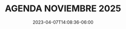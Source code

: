 ---
title: "AGENDA NOVIEMBRE 2025"
date: 2023-04-07T14:08:36-06:00
draft: false
url: /agenda-code4dei

days:  
  - id: h1-2025
    enabled: true
    title_short: Martes
    title_full: Martes 21 de octubre
    rooms: ["Auditorio"]
    schedule_items: 
      - type: timelabel
        label: "8:00"
        gridarea: "1/1/2/2"
      - type: activity
        label: "Registro"
        gridarea: "1/2/2/6"
        timelabel: "8:00 - 8:40"
        gridaream: "1/1/2/2"

      - type: timelabel
        label: "8:40"
        gridarea: "2/1/3/2"
      - type: activity
        label: "Apertura y Bienvenida por Sede"
        gridarea: "2/2/3/6"
        timelabel: "8:40 - 9:00"
        gridaream: "2/1/3/2"

      - type: timelabel
        label: "9:00"
        gridarea: "3/1/4/2"

      - type: timelabel
        label: "9:45"
        gridarea: "4/1/5/2"

      - type: timelabel
        label: "10:15"
        gridarea: "5/1/6/2"

      - type: timelabel
        label: "10:45"
        gridarea: "6/1/7/2"
      - type: activity
        label: "Mensaje patrocinado por CONTPAQi"
        gridarea: "6/2/7/6"
        timelabel: "10:45 - 10:55"
        gridaream: "6/1/7/2"

      - type: timelabel
        label: "10:55"
        gridarea: "7/1/8/2"
      - type: activity
        label: "Networking break"
        gridarea: "7/2/8/6"
        timelabel: "10:55 - 11:20"
        gridaream: "7/1/8/2"

      - type: timelabel
        label: "11:20"
        gridarea: "8/1/9/2"
      - type: activity
        label: "Sesión por confirmar"
        gridarea: "8/2/9/6"
        timelabel: "11:20 - 11:50"
        gridaream: "8/1/9/2"


      - type: timelabel
        label: "11:50"
        gridarea: "9/1/10/2"
      - type: activity
        label: "Sesión por confirmar"
        gridarea: "9/2/10/6"
        timelabel: "11:50 - 12:20"
        gridaream: "9/1/10/2"

      - type: timelabel
        label: "12:20"
        gridarea: "10/1/11/2"
      - type: activity
        label: "Sesión por confirmar"
        gridarea: "10/2/11/6"
        timelabel: "12:20 - 12:50"
        gridaream: "10/1/11/2"

      - type: timelabel
        label: "12:50"
        gridarea: "11/1/12/2"
      - type: activity
        label: "Wosec México"
        gridarea: "11/2/12/6"
        timelabel: "12:50 - 13:05"
        gridaream: "11/1/12/2"

      - type: timelabel
        label: "12:53"
        gridarea: "12/1/13/2"

      - type: timelabel
        label: "12:56"
        gridarea: "13/1/14/2"

      - type: timelabel
        label: "12:59"
        gridarea: "14/1/15/2"

      - type: timelabel
        label: "13:02"
        gridarea: "15/1/16/2"

      - type: timelabel
        label: "13:05"
        gridarea: "16/1/17/2"
      - type: activity
        label: "Mensaje por confirmar"
        gridarea: "16/2/17/6"
        timelabel: "13:05 - 13:15"
        gridaream: "16/1/17/2"

      - type: timelabel
        label: "13:15"
        gridarea: "17/1/18/2"
      - type: activity
        label: "Foto grupal"
        gridarea: "17/2/18/6"
        timelabel: "13:15 - 13:25"
        gridaream: "17/1/18/2"

      - type: timelabel
        label: "13:25"
        gridarea: "18/1/19/2"
      - type: activity
        label: "Lunch + Dinámica de networking"
        gridarea: "18/2/19/6"
        timelabel: "13:25 - 14:10"
        gridaream: "18/1/19/2"

      - type: timelabel
        label: "14:10"
        gridarea: "19/1/20/2"

      - type: timelabel
        label: "14:35"
        gridarea: "20/1/21/2"

      - type: timelabel
        label: "15:00"
        gridarea: "21/1/22/2"

      - type: timelabel
        label: "15:25"
        gridarea: "22/1/23/2"
      - type: activity
        label: "Mensaje por confirmar"
        gridarea: "22/2/23/6"
        timelabel: "15:25 - 15:35"
        gridaream: "22/1/23/2"

      - type: timelabel
        label: "15:35"
        gridarea: "23/1/24/2"
      - type: activity
        label: "Networking break"
        gridarea: "23/2/24/6"
        timelabel: "15:35 - 15:55"
        gridaream: "23/1/24/2"

      - type: timelabel
        label: "15:55"
        gridarea: "24/1/25/2"

      - type: timelabel
        label: "16:20"
        gridarea: "25/1/26/2"

      - type: timelabel
        label: "16:45"
        gridarea: "26/1/27/2"

      - type: timelabel
        label: "17:10"
        gridarea: "27/1/28/2"

      - type: timelabel
        label: "17:35"
        gridarea: "28/1/29/2"

      - type: timelabel
        label: "17:40"
        gridarea: "29/1/30/2"

      - type: timelabel
        label: "17:45"
        gridarea: "30/1/31/2"

      - type: timelabel
        label: "18:00"
        gridarea: "31/1/32/2"
      - type: activity
        label: "Networking break"
        gridarea: "31/2/32/6"
        timelabel: "18:00 - 18:10"
        gridaream: "31/1/32/2"

      - type: timelabel
        label: "18:10"
        gridarea: "32/1/33/2"
      - type: activity
        label: "Cierre del evento"
        gridarea: "32/2/33/6"
        timelabel: "18:10 - 15:55"
        gridaream: "32/1/33/2"

---